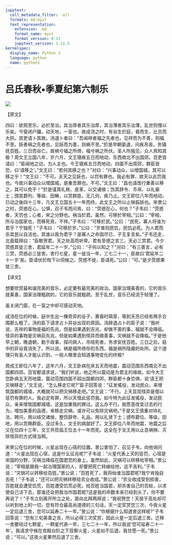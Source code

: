 ```yaml
---
jupytext:
  cell_metadata_filter: -all
  formats: md:myst
  text_representation:
    extension: .md
    format_name: myst
    format_version: 0.13
    jupytext_version: 1.11.5
kernelspec:
  display_name: Python 3
  language: python
  name: python3
---
```

# 吕氏春秋&#8226;季夏纪第六制乐

![](image/cover.jpg)

【原文】

四曰：欲观至乐，必於至治。其治厚者其乐治厚，其治薄者其乐治薄，乱世则慢以乐矣。今窒闭户牖，动天地，一室也。故成汤之时，有谷生於庭，昏而生，比旦而大拱。其吏请卜其故。汤退卜者曰：“吾闻祥者福之先者也，见祥而为不善，则福不至。妖者祸之先者也，见妖而为善，则祸不至。”於是早朝晏退，问疾吊丧，务镇抚百姓。三日而谷亡。故祸兮福之所倚，福兮祸之所伏。圣人所独见，众人焉知其极？周文王立国八年，岁六月，文王寝疾五日而地动，东西南北不出国郊。百吏皆请曰：“臣闻地之动，为人主也。今王寝疾五日而地动，四面不出周郊，群臣皆恐，曰‘请移之’。”文王曰：“若何其移之也？”对曰：“兴事动众，以增国城，其可以移之乎！”文王曰：“不可。夫天之见妖也，以罚有罪也。我必有罪，故天以此罚我也。今故兴事动众以增国城，是重吾罪也。不可。”文王曰：“昌也请改行重善以移之，其可以免乎！”於是谨其礼秩、皮革，以交诸侯；饬其辞令、币帛、以礼豪士；颁其爵列、等级、田畴，以赏群臣。无几何，疾乃止。文王即位八年而地动，已动之後四十三年，凡文王立国五十一年而终。此文王之所以止殃翦妖也。宋景公之时，荧惑在心，公惧，召子韦而问焉，曰：“荧惑在心，何也？”子韦曰：“荧惑者，天罚也；心者，宋之分野也。祸当於君。虽然，可移於宰相。”公曰：“宰相，所与治国家也，而移死焉，不祥。”子韦曰：“可移於民。”公曰：“民死，寡人将谁为君乎？宁独死！”子韦曰：“可移於岁。”公曰：“岁害则民饥，民饥必死。为人君而杀其民以自活也，其谁以我为君乎？是寡人之命固尽已，子无复言矣。”子韦还走，北面载拜曰：“臣敢贺君。天之处高而听卑。君有至德之言三，天必三赏君。今夕荧惑其徙三舍，君延年二十一岁。”公曰：“子何以知之？”对曰：“有三善言，必有三赏，荧惑必三徙舍。舍行七星，星一徙当一年，三七二十一，臣故曰‘君延年二十一岁’矣。臣请伏於陛下以伺候之。荧惑不徙，臣请死。”公曰：“可。”是夕荧惑果徙三舍。

【译文】

想要欣赏最和谐完美的音乐，必定要有最完美的政治。国家治理美善的，它的音乐就美善，国家治理粗疏的，它的音乐就粗疏，至于乱世，音乐已经流于轻慢了。

虽关闭门窗，在一室之中却可感动天地。

成汤在位的时候，庭中生出一棵奇异的谷子，黄昏时萌芽，等到天亮已经有两手合围那么粗了。汤的臣下请求占卜异谷出现的原因。汤辞退占卜的臣子说：“我听说，吉祥的事物是福的先兆，但是如果遇到吉兆，却做不善的事，福就不会降临。怪异的事物是灾祸前先兆，但是如果遇到怪异而做善事，灾祸就不会降临。”于是他早上朝，晚退朝，勤于政事，探问病人，吊唁死者，务求安抚百姓。三日之后，庭中的异谷竟消失了。所以说。祸是福所倚存的东西，福是祸所隐藏的处所。这个道理只有圣人才能认识到，一般人哪里会知道事物变化的终极?

周成王即位八年了，这年六月，文王卧病在床五天而地震，震动范围东西南北不出国都四郊。百官都请求说，“我们听说，地之所以震动是为君主的缘故。如今大王您卧病五天而地震，震动范围四面不超出国都四郊，群臣都十身恐惧，说‘请王把灾祸移走’。”文王说，“怎么移走它呢?”臣子回答说：“征发徭役，发动民众，来增筑国都的城墙，大概就可以把灾祸移走吧。”文王说：“不行。上天显现怪异是借以惩罚有罪的人。我必定有罪，所以天借此惩罚我。如今特为此征发徭役，发动民众，亲来增筑国都城墙，这是加重我的罪过。这么办不行。我愿意改变过去的行为，增加美善的品德，来移走灾祸，或许可以免除灾祸吧。”于是文王慎重对待礼法、聘问，用以结交诸侯，整饬辞夸、礼品，用以礼贤下士；颁布爵位、等级，田地，用以赏赐群臣。没过多久，文壬的病就好了。文王即位八年而地震，地震之后又在位四十三年，文王共莅临王位五十一年而死。这全在于文王用以止息祸殃、灭除怪异的方式得当啊。

宋景公在位的时候，火星出现在心宿的位置。景公害怕了，召见子韦，向他询问道：“火星出现在心宿，这是什幺征兆呢?”子韦说：“火星代表上天的惩罚，心宿是宋国的分野，灾祸当降临在国君您的身上。虽然如此，灾祸可以转移给宰相。”景公说；“宰相是跟我一起治理国家的人，却要把死亡转嫁给他，这不吉利。”子韦说：“灾锅可以转移给百姓。”景公说；“百姓死了，我将绐谁当国君呢?我宁肯独自去死！”子韦说；“还可以把灾祸转移给农业收成。”景公说：“农业收成受到损害，百姓就会遭受饥荒，百姓遭受饥荒必死。给百姓当国君，却杀害自己的百蛀，以求使自己活下去，那谁还会把我当作国君昵?这是我的命数本来已经到头了，你不要再说了！”子韦立刻离开所立之处，面向北拜两拜说；“我祝贺您！天居于高处却可以听到地上的一切，您有符合最高尚道德的三句话，天一定奖赏您三次，今夜火星一定后退三舍，您可以延寿二十一年。”景公说：“你根据什么知道舍这样呢?”子韦回答说：“您有三旬美善之吉，所以必得三次奖赏，因此火星一定后退三舍。迁移一舍要经过七颗星，一颗星代表一年，三七二十一年，所以我说‘您可延寿二十一年’。我请求守候在宫殿台阶之下现察火星，火星如不后退，我甘愿一死。”景公说；“可以。”这夜火星果然后退了三舍。



